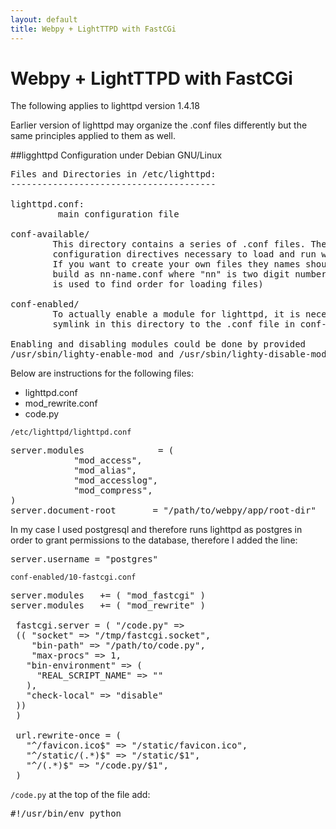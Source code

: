 ```yaml
---
layout: default
title: Webpy + LightTTPD with FastCGi
---
```


# Webpy + LightTTPD with FastCGi

The following applies to lighttpd version 1.4.18

Earlier version of lighttpd may organize the .conf files differently but the same principles applied to them as well.

##ligghttpd Configuration under Debian GNU/Linux

<pre>
Files and Directories in /etc/lighttpd:
---------------------------------------

lighttpd.conf:
         main configuration file

conf-available/
        This directory contains a series of .conf files. These files contain
        configuration directives necessary to load and run webserver modules.
        If you want to create your own files they names should be
        build as nn-name.conf where "nn" is two digit number (number
        is used to find order for loading files)

conf-enabled/
        To actually enable a module for lighttpd, it is necessary to create a
        symlink in this directory to the .conf file in conf-available/.

Enabling and disabling modules could be done by provided
/usr/sbin/lighty-enable-mod and /usr/sbin/lighty-disable-mod scripts.
</pre>

Below are instructions for the following files:  
  * lighttpd.conf  
  * mod_rewrite.conf  
  * code.py  

<code>/etc/lighttpd/lighttpd.conf</code>

<pre>
server.modules              = (
            "mod_access",
            "mod_alias",
            "mod_accesslog",
            "mod_compress",
)
server.document-root       = "/path/to/webpy/app/root-dir"
</pre>

In my case I used postgresql and therefore runs lighttpd as postgres in order to grant permissions to the database, therefore I added the line:

<pre>
server.username = "postgres"
</pre>

<code>conf-enabled/10-fastcgi.conf</code>

<pre>
server.modules   += ( "mod_fastcgi" )
server.modules   += ( "mod_rewrite" )

 fastcgi.server = ( "/code.py" =>
 (( "socket" => "/tmp/fastcgi.socket",
    "bin-path" => "/path/to/code.py",
    "max-procs" => 1,
   "bin-environment" => (
     "REAL_SCRIPT_NAME" => ""
   ),
   "check-local" => "disable"
 ))
 )

 url.rewrite-once = (
   "^/favicon.ico$" => "/static/favicon.ico",
   "^/static/(.*)$" => "/static/$1",
   "^/(.*)$" => "/code.py/$1",
 )
</pre>

<code>/code.py</code>
at the top of the file add:

<pre>
#!/usr/bin/env python
</pre>